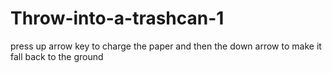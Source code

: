 # Throw-into-a-trashcan-1
press up arrow key to charge the paper and then the down arrow to make it fall back to the ground
